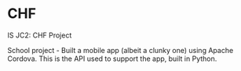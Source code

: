 # CHF
IS JC2: CHF Project


School project - Built a mobile app (albeit a clunky one) using Apache Cordova. This is the API used to support the app, built in Python.
